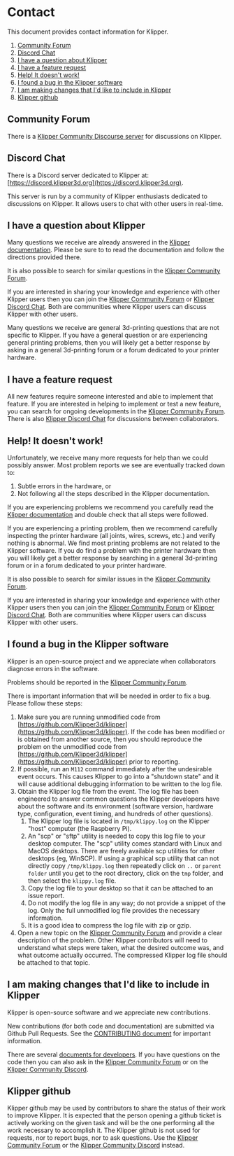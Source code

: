 # Contact

This document provides contact information for Klipper.

1. [Community Forum](#community-forum)
2. [Discord Chat](#discord-chat)
3. [I have a question about Klipper](#i-have-a-question-about-klipper)
4. [I have a feature request](#i-have-a-feature-request)
5. [Help! It doesn't work!](#help-it-doesnt-work)
6. [I found a bug in the Klipper software](#i-found-a-bug-in-the-klipper-software)
7. [I am making changes that I'd like to include in Klipper](#i-am-making-changes-that-id-like-to-include-in-klipper)
8. [Klipper github](#klipper-github)

## Community Forum

There is a
[Klipper Community Discourse server](https://community.klipper3d.org)
for discussions on Klipper.

## Discord Chat

There is a Discord server dedicated to Klipper at:
[https://discord.klipper3d.org](https://discord.klipper3d.org).

This server is run by a community of Klipper enthusiasts dedicated to
discussions on Klipper. It allows users to chat with other users in
real-time.

## I have a question about Klipper

Many questions we receive are already answered in the
[Klipper documentation](Overview.md). Please be sure to to read the
documentation and follow the directions provided there.

It is also possible to search for similar questions in the
[Klipper Community Forum](#community-forum).

If you are interested in sharing your knowledge and experience with
other Klipper users then you can join the
[Klipper Community Forum](#community-forum) or
[Klipper Discord Chat](#discord-chat). Both are communities where
Klipper users can discuss Klipper with other users.

Many questions we receive are general 3d-printing questions that are
not specific to Klipper. If you have a general question or are
experiencing general printing problems, then you will likely get a
better response by asking in a general 3d-printing forum or a forum
dedicated to your printer hardware.

## I have a feature request

All new features require someone interested and able to implement that
feature. If you are interested in helping to implement or test a new
feature, you can search for ongoing developments in the
[Klipper Community Forum](#community-forum). There is also
[Klipper Discord Chat](#discord-chat) for discussions between
collaborators.

## Help! It doesn't work!

Unfortunately, we receive many more requests for help than we could
possibly answer. Most problem reports we see are eventually tracked
down to:
1. Subtle errors in the hardware, or
2. Not following all the steps described in the Klipper documentation.

If you are experiencing problems we recommend you carefully read the
[Klipper documentation](Overview.md) and double check that all steps
were followed.

If you are experiencing a printing problem, then we recommend
carefully inspecting the printer hardware (all joints, wires, screws,
etc.) and verify nothing is abnormal. We find most printing problems
are not related to the Klipper software. If you do find a problem with
the printer hardware then you will likely get a better response by
searching in a general 3d-printing forum or in a forum dedicated to
your printer hardware.

It is also possible to search for similar issues in the
[Klipper Community Forum](#community-forum).

If you are interested in sharing your knowledge and experience with
other Klipper users then you can join the
[Klipper Community Forum](#community-forum) or
[Klipper Discord Chat](#discord-chat). Both are communities where
Klipper users can discuss Klipper with other users.

## I found a bug in the Klipper software

Klipper is an open-source project and we appreciate when collaborators
diagnose errors in the software.

Problems should be reported in the
[Klipper Community Forum](#community-forum).

There is important information that will be needed in order to fix a
bug. Please follow these steps:
1. Make sure you are running unmodified code from
   [https://github.com/Klipper3d/klipper](https://github.com/Klipper3d/klipper).
   If the code has been modified or is obtained from another source,
   then you should reproduce the problem on the unmodified code from
   [https://github.com/Klipper3d/klipper](https://github.com/Klipper3d/klipper)
   prior to reporting.
2. If possible, run an `M112` command immediately after the
   undesirable event occurs. This causes Klipper to go into a
   "shutdown state" and it will cause additional debugging information
   to be written to the log file.
3. Obtain the Klipper log file from the event. The log file has been
   engineered to answer common questions the Klipper developers have
   about the software and its environment (software version, hardware
   type, configuration, event timing, and hundreds of other
   questions).
   1. The Klipper log file is located in `/tmp/klippy.log` on the
      Klipper "host" computer (the Raspberry Pi).
   2. An "scp" or "sftp" utility is needed to copy this log file to
      your desktop computer. The "scp" utility comes standard with
      Linux and MacOS desktops. There are freely available scp
      utilities for other desktops (eg, WinSCP). If using a graphical
      scp utility that can not directly copy `/tmp/klippy.log` then
      repeatedly click on `..` or `parent folder` until you get to the
      root directory, click on the `tmp` folder, and then select the
      `klippy.log` file.
   3. Copy the log file to your desktop so that it can be attached to
      an issue report.
   4. Do not modify the log file in any way; do not provide a snippet
      of the log. Only the full unmodified log file provides the
      necessary information.
   5. It is a good idea to compress the log file with zip or gzip.
5. Open a new topic on the [Klipper Community Forum](#community-forum)
   and provide a clear description of the problem. Other Klipper
   contributors will need to understand what steps were taken, what
   the desired outcome was, and what outcome actually occurred. The
   compressed Klipper log file should be attached to that topic.

## I am making changes that I'd like to include in Klipper

Klipper is open-source software and we appreciate new contributions.

New contributions (for both code and documentation) are submitted via
Github Pull Requests. See the [CONTRIBUTING document](CONTRIBUTING.md)
for important information.

There are several
[documents for developers](Overview.md#developer-documentation). If
you have questions on the code then you can also ask in the
[Klipper Community Forum](#community-forum) or on the
[Klipper Community Discord](#discord-chat).

## Klipper github

Klipper github may be used by contributors to share the status of
their work to improve Klipper. It is expected that the person opening
a github ticket is actively working on the given task and will be the
one performing all the work necessary to accomplish it. The Klipper
github is not used for requests, nor to report bugs, nor to ask
questions. Use the [Klipper Community Forum](#community-forum) or the
[Klipper Community Discord](#discord-chat) instead.
